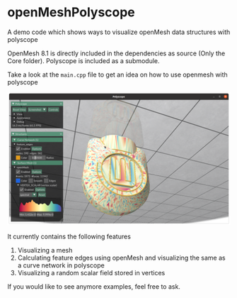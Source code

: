 # openMeshPolyscope
A demo code which shows ways to visualize openMesh data structures with polyscope

OpenMesh 8.1 is directly included in the dependencies as source (Only the Core folder).
Polyscope is included as a submodule.

Take a look at the `main.cpp` file to get an idea on how to use openmesh with polyscope

![OpenMesh in Polyscope](data/polyscope.png)

It currently contains the following features
1. Visualizing a mesh
2. Calculating feature edges using openMesh and visualizing the same as a curve network in polyscope
3. Visualizing a random scalar field stored in vertices

If you would like to see anymore examples, feel free to ask.

